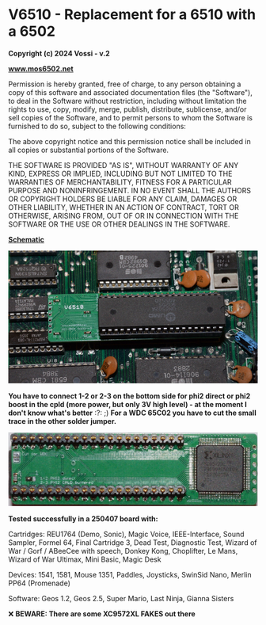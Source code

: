 # V6510 - Replacement for a 6510 with a 6502  

**Copyright (c) 2024 Vossi - v.2**

**www.mos6502.net**

Permission is hereby granted, free of charge, to any person obtaining a copy
of this software and associated documentation files (the "Software"), to deal
in the Software without restriction, including without limitation the rights
to use, copy, modify, merge, publish, distribute, sublicense, and/or sell
copies of the Software, and to permit persons to whom the Software is
furnished to do so, subject to the following conditions:

The above copyright notice and this permission notice shall be included in all
copies or substantial portions of the Software.

THE SOFTWARE IS PROVIDED "AS IS", WITHOUT WARRANTY OF ANY KIND, EXPRESS OR
IMPLIED, INCLUDING BUT NOT LIMITED TO THE WARRANTIES OF MERCHANTABILITY,
FITNESS FOR A PARTICULAR PURPOSE AND NONINFRINGEMENT. IN NO EVENT SHALL THE
AUTHORS OR COPYRIGHT HOLDERS BE LIABLE FOR ANY CLAIM, DAMAGES OR OTHER
LIABILITY, WHETHER IN AN ACTION OF CONTRACT, TORT OR OTHERWISE, ARISING FROM,
OUT OF OR IN CONNECTION WITH THE SOFTWARE OR THE USE OR OTHER DEALINGS IN THE
SOFTWARE.

**[Schematic](https://github.com/vossi1/v6510/blob/master/v6510_v2.png)**

![V6510 photo](https://github.com/vossi1/v6510/blob/master/v6510_v2_photo.jpg)

**You have to connect 1-2 or 2-3 on the bottom side for phi2 direct or phi2 boost in the cpld (more power, but only 3V high level) - at the moment I don't know what's better** :?: ;)
**For a WDC 65C02 you have to cut the small trace in the other solder jumper.**

![V6519 bottom-photo](https://github.com/vossi1/v6510/blob/master/v6510_v2_photo2.jpg)

**Tested successfully in a 250407 board with:**

Cartridges:
REU1764 (Demo, Sonic), Magic Voice, IEEE-Interface, Sound Sampler, 
Formel 64, Final Cartridge 3, Dead Test, Diagnostic Test, 
Wizard of War / Gorf / ABeeCee with speech, 
Donkey Kong, Choplifter, Le Mans, Wizard of War Ultimax, Mini Basic, 
Magic Desk

Devices:
1541, 1581, Mouse 1351, Paddles, Joysticks, SwinSid Nano, Merlin PP64 (Promenade)

Software:
Geos 1.2, Geos 2.5, Super Mario, Last Ninja, Gianna Sisters

:x: **BEWARE: There are some XC9572XL FAKES out there**
